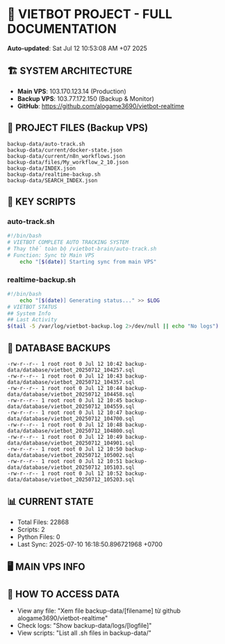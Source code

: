 # 🤖 VIETBOT PROJECT - FULL DOCUMENTATION
**Auto-updated**: Sat Jul 12 10:53:08 AM +07 2025

## 🏗️ SYSTEM ARCHITECTURE
- **Main VPS**: 103.170.123.14 (Production)
- **Backup VPS**: 103.77.172.150 (Backup & Monitor)
- **GitHub**: https://github.com/alogame3690/vietbot-realtime

## 📁 PROJECT FILES (Backup VPS)
```
backup-data/auto-track.sh
backup-data/current/docker-state.json
backup-data/current/n8n_workflows.json
backup-data/files/My_workflow_2_10.json
backup-data/INDEX.json
backup-data/realtime-backup.sh
backup-data/SEARCH_INDEX.json
```

## 🔧 KEY SCRIPTS
### auto-track.sh
```bash
#!/bin/bash
# VIETBOT COMPLETE AUTO TRACKING SYSTEM
# Thay thế toàn bộ /vietbot-brain/auto-track.sh
# Function: Sync từ Main VPS
    echo "[$(date)] Starting sync from main VPS"
```
### realtime-backup.sh
```bash
#!/bin/bash
    echo "[$(date)] Generating status..." >> $LOG
# VIETBOT STATUS
## System Info
## Last Activity
$(tail -5 /var/log/vietbot-backup.log 2>/dev/null || echo "No logs")
```

## 💾 DATABASE BACKUPS
```
-rw-r--r-- 1 root root 0 Jul 12 10:42 backup-data/database/vietbot_20250712_104257.sql
-rw-r--r-- 1 root root 0 Jul 12 10:43 backup-data/database/vietbot_20250712_104357.sql
-rw-r--r-- 1 root root 0 Jul 12 10:44 backup-data/database/vietbot_20250712_104458.sql
-rw-r--r-- 1 root root 0 Jul 12 10:45 backup-data/database/vietbot_20250712_104559.sql
-rw-r--r-- 1 root root 0 Jul 12 10:47 backup-data/database/vietbot_20250712_104700.sql
-rw-r--r-- 1 root root 0 Jul 12 10:48 backup-data/database/vietbot_20250712_104800.sql
-rw-r--r-- 1 root root 0 Jul 12 10:49 backup-data/database/vietbot_20250712_104901.sql
-rw-r--r-- 1 root root 0 Jul 12 10:50 backup-data/database/vietbot_20250712_105002.sql
-rw-r--r-- 1 root root 0 Jul 12 10:51 backup-data/database/vietbot_20250712_105103.sql
-rw-r--r-- 1 root root 0 Jul 12 10:52 backup-data/database/vietbot_20250712_105203.sql
```

## 📊 CURRENT STATE
- Total Files: 22868
- Scripts: 2
- Python Files: 0
- Last Sync: 2025-07-10 16:18:50.896721968 +0700

## 🖥️ MAIN VPS INFO


## 🚨 HOW TO ACCESS DATA
- View any file: "Xem file backup-data/[filename] từ github alogame3690/vietbot-realtime"
- Check logs: "Show backup-data/logs/[logfile]"
- View scripts: "List all .sh files in backup-data/"
